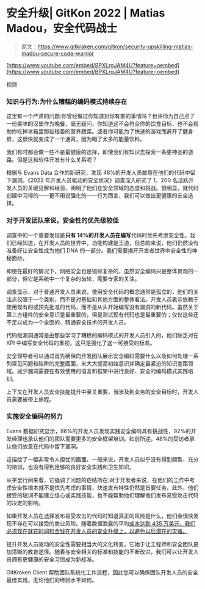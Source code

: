 # 安全升级| GitKon 2022 | Matias Madou，安全代码战士

> 原文：<https://www.gitkraken.com/gitkon/security-upskilling-matias-madou-secure-code-warrior>

[https://www.youtube.com/embed/BPXLrgJAM4U?feature=oembed](https://www.youtube.com/embed/BPXLrgJAM4U?feature=oembed)

视频

### **知识与行为:为什么糟糕的编码模式持续存在**

这里有一个严肃的问题:你曾经做过你知道对你有害的事情吗？也许你为自己点了一份美味的汉堡作为晚餐，毫无疑问，你知道这不会符合你的饮食目标，也不会帮助你吃掉冰箱里那些枯萎的营养蔬菜。或者你可能为了快速的游戏而避开了健身房，这很快就变成了一个通宵，因为喝了太多的能量饮料。

我们有时都会做一些不是最健康的选择，即使我们有知识去探索一条更神圣的道路。但是这和软件开发有什么关系呢？

根据与 Evans Data 合作的新研究，发现 48%的开发人员故意在他们的代码中留下漏洞。《2022 年开发人员驱动的安全状况》调查深入研究了 1，200 名活跃开发人员的关键见解和经验，阐明了他们在安全领域的态度和挑战。很明显，就代码创建中习得的——更不用说强化的——行为而言，我们可以做出更健康的安全选择。

### **对于开发团队来说，安全性的优先级较低**

调查中的一个重要发现是**只有 14%的开发人员在编写**代码时优先考虑安全性。我们已经知道，在开发人员的世界中，功能构建是王道，但总的来说，他们仍然没有准备好让安全性成为他们 DNA 的一部分。我们需要揭开开发者世界中安全性的神秘面纱。

即使在最好的情况下，网络安全也是错综复杂的，虽然安全编码只是整体景观的一部分，但它是系统中一个复杂的齿轮，需要专家的关注。

调查显示，对于普通开发人员来说，使用安全代码的概念通常是孤立的，他们的关注点仅限于一个类别，而不是对基础和其他方面的整体看法。开发人员表示依赖于使用现有的或预先批准的代码，而不是从头开始编写没有漏洞的新代码。虽然关于第三方组件的安全意识是最重要的，但是测试现有代码也是最重要的；仅仅这些还不足以成为一个全面的、精通安全技术的开发人员。

代码级漏洞通常是由那些学习了糟糕的编码模式的开发人员引入的，他们缺乏对在 KPI 中编写安全代码的重视，这只是强化了这一可接受的标准。

安全领导者可以通过首先确保向开发团队展示安全编码需要什么以及如何处理一系列常见问题和陷阱的完整画面，来大大提高初始意识并确定最紧迫的知识差距领域。减少漏洞需要在有效使用的语言和框架中进行良好、安全的编码模式实践培训。

上下文在开发人员安全技能提升中至关重要，当涉及到业务的安全目标时，开发人员需要被带上旅程。

### **实施安全编码的努力**

Evans 数据研究显示，86%的开发人员发现实践安全编码具有挑战性，92%的开发经理也承认他们的团队需要更多的安全框架培训。如前所述，48%的受访者承认他们故意在代码中留下漏洞。

这描绘了一幅非常令人担忧的画面。一般来说，开发人员似乎没有得到频繁、充分的培训，也没有得到足够的良好安全实践和卫生知识。

从字里行间来看，它强调了问题的症结所在:对于开发者来说，在他们的工作中考虑安全性根本就不是优先考虑的事情，快速发布特性仍然是首要任务。此外，他们接受的培训不能建立信心或实践技能，也不能帮助他们理解他们发布易受攻击代码的决定的影响。

如果开发人员在选择发布易受攻击的代码时知道真正的风险是什么，他们会很快发现不存在可以接受的商业风险。随着数据泄露的平均[成本达到 435 万美元，我们必须现在就花时间和金钱在开发人员的安全升级上，以避免以后潜在的灾难。](https://www.ibm.com/security/data-breach)

提升开发人员驱动的安全性需要相当大的文化转变，它始于让工程师和安全团队更加清晰的教育途径。随着与安全相关的标准和技能的不断改进，我们可以让开发人员拥有更健康的安全习惯成为新标准。

GitKraken Client 帮助团队系统化工作流程，因此您可以确保团队开发人员的安全最佳实践，无论他们的经验水平如何。